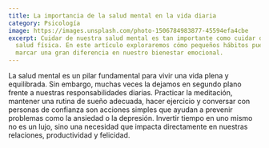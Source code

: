 ```yaml
---
title: La importancia de la salud mental en la vida diaria
category: Psicología
image: https://images.unsplash.com/photo-1506784983877-45594efa4cbe
excerpt: Cuidar de nuestra salud mental es tan importante como cuidar de nuestra
  salud física. En este artículo exploraremos cómo pequeños hábitos pueden
  marcar una gran diferencia en nuestro bienestar emocional.
---
```

<!--StartFragment-->

La salud mental es un pilar fundamental para vivir una vida plena y equilibrada. Sin embargo, muchas veces la dejamos en segundo plano frente a nuestras responsabilidades diarias. Practicar la meditación, mantener una rutina de sueño adecuada, hacer ejercicio y conversar con personas de confianza son acciones simples que ayudan a prevenir problemas como la ansiedad o la depresión. Invertir tiempo en uno mismo no es un lujo, sino una necesidad que impacta directamente en nuestras relaciones, productividad y felicidad.

<!--EndFragment-->